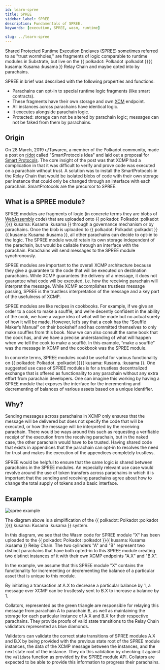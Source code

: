 ```yaml
---
id: learn-spree
title: SPREE
sidebar_label: SPREE
description: Fundamentals of SPREE.
keywords: [execution, SPREE, wasm, runtime]

slug: ../learn-spree
---
```


Shared Protected Runtime Execution Enclaves (SPREE) sometimes referred to as "trust wormholes," are
fragments of logic comparable to runtime modules in Substrate, but live on the \{\{ polkadot:
Polkadot :polkadot }}\{\{ kusama: Kusama :kusama }} Relay Chain and maybe opted into by parachains.

SPREE in brief was described with the following properties and functions:

- Parachains can opt-in to special runtime logic fragments (like smart contracts).
- These fragments have their own storage and own [XCM](learn-xcm.md) endpoint.
- All instances across parachains have identical logic.
- It executes alongside parachain logic.
- Protected: storage can not be altered by parachain logic; messages can not be faked from them by
  parachains.

## Origin

On 28 March, 2019 u/Tawaren, a member of the Polkadot community, made a post on
[r/dot](https://www.reddit.com/r/dot/) called "SmartProtocols Idea" and laid out a proposal for
[Smart Protocols](https://www.reddit.com/r/dot/comments/b6kljn/smartprotocols_idea/). The core
insight of the post was that XCMP had a complication in that it was difficult to verify and prove
code was executed on a parachain without trust. A solution was to install the SmartProtocols in the
Relay Chain that would be isolated blobs of code with their own storage per instance that could only
be changed through an interface with each parachain. SmartProtocols are the precursor to SPREE.

## What is a SPREE module?

SPREE modules are fragments of logic (in concrete terms they are blobs of
[WebAssembly](learn-wasm.md) code) that are uploaded onto \{\{ polkadot: Polkadot :polkadot }}\{\{
kusama: Kusama :kusama }} through a governance mechanism or by parachains. Once the blob is uploaded
to \{\{ polkadot: Polkadot :polkadot }}\{\{ kusama: Kusama :kusama }}, all other parachains can
decide to opt-in to the logic. The SPREE module would retain its own storage independent of the
parachain, but would be callable through an interface with the parachain. Parachains will send
messages to the SPREE module synchronously.

SPREE modules are important to the overall XCMP architecture because they give a guarantee to the
code that will be executed on destination parachains. While XCMP guarantees the delivery of a
message, it does not guarantee what code will be executed, i.e. how the receiving parachain will
interpret the message. While XCMP accomplishes trustless message passing, SPREE is the trustless
interpretation of the message and a key part of the usefulness of XCMP.

SPREE modules are like recipes in cookbooks. For example, if we give an order to a cook to make a
soufflé, and we’re decently confident in the ability of the cook, we have a vague idea of what will
be made but no actual surety of how it will be made. However, let’s say that a cook has the “Soufflé
Maker’s Manual” on their bookshelf and has committed themselves to only make souffles from this
book. Now we can also consult the same book that the cook has, and we have a precise understanding
of what will happen when we tell the cook to make a soufflé. In this example, “make a soufflé” was
the message in XCMP and the cookbook was the SPREE module.

In concrete terms, SPREE modules could be useful for various functionality on \{\{ polkadot:
Polkadot. :polkadot }}\{\{ kusama: Kusama. :kusama }}. One suggested use case of SPREE modules is
for a trustless decentralized exchange that is offered as functionality to any parachain without any
extra effort from parachain developers. One can imagine this working by having a SPREE module that
exposes the interface for the incrementing and decrementing of balances of various assets based on a
unique identifier.

## Why?

Sending messages across parachains in XCMP only ensures that the message will be delivered but does
not specify the code that will be executed, or how the message will be interpreted by the receiving
parachain. There would be ways around this such as requesting a verifiable receipt of the execution
from the receiving parachain, but in the naked case, the other parachain would have to be trusted.
Having shared code that exists in appendices that the parachain can opt-in to resolves the need for
trust and makes the execution of the appendices completely trustless.

SPREE would be helpful to ensure that the same logic is shared between parachains in the SPREE
modules. An especially relevant use case would revolve around the use of token transfers across
parachains in which it is important that the sending and receiving parachains agree about how to
change the total supply of tokens and a basic interface.

## Example

![spree example](../assets/SPREE/spree_module.png)

The diagram above is a simplification of the \{\{ polkadot: Polkadot :polkadot }}\{\{ kusama: Kusama
:kusama }} system.

In this diagram, we see that the Wasm code for SPREE module "X" has been uploaded to the \{\{
polkadot: Polkadot :polkadot }}\{\{ kusama: Kusama :kusama }} Relay Chain. The two cylinders "A" and
"B" represent two distinct parachains that have both opted-in to this SPREE module creating two
distinct instances of it with their own XCMP endpoints "A.X" and "B.X".

In the example, we assume that this SPREE module "X" contains the functionality for incrementing or
decrementing the balance of a particular asset that is unique to this module.

By initiating a transaction at A.X to decrease a particular balance by 1, a message over XCMP can be
trustlessly sent to B.X to increase a balance by 1.

Collators, represented as the green triangle are responsible for relaying this message from
parachain A to parachain B, as well as maintaining the storage for each particular instance of A.X
and B.X for their respective parachains. They provide proofs of valid state transitions to the Relay
Chain validators represented as blue diamonds.

Validators can validate the correct state transitions of SPREE modules A.X and B.X by being provided
with the previous state root of the SPREE module instances, the data of the XCMP message between the
instances, and the next state root of the instance. They do this validation by checking it against
the `validate` function as provided by the SPREE module API. Collators are expected to be able to
provide this information to progress their parachains.
